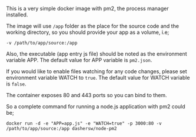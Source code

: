 This is a very simple docker image with pm2, the process manager installed.

The image will use `/app` folder as the place for the source code and the working directory, so you should provide your app as a volume, i.e;

    -v /path/to/app/source:/app

Also, the executable (app entry js file) should be noted as the environment variable APP. The default value for APP variable is `pm2.json`.

If you would like to enable files watching for any code changes, please set environment variable WATCH to `true`. The default value for WATCH variable is `false`. 

The container exposes 80 and 443 ports so you can bind to them.

So a complete command for running a node.js application with pm2 could be;

    docker run -d -e "APP=app.js" -e "WATCH=true" -p 3000:80 -v /path/to/app/source:/app dashersw/node-pm2
